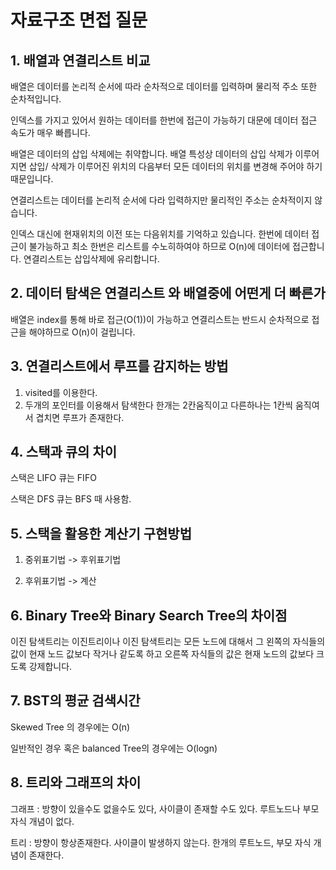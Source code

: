 # 자료구조 면접 질문

## 1. 배열과 연결리스트 비교

배열은 데이터를 논리적 순서에 따라 순차적으로 데이터를 입력하며 물리적 주소 또한 순차적입니다. 

인덱스를 가지고 있어서 원하는 데이터를 한번에 접근이 가능하기 대문에 데이터 접근 속도가 매우 빠릅니다. 

배열은 데이터의 삽입 삭제에는 취약합니다. 배열 특성상 데이터의 삽입 삭제가 이루어지면 삽입/ 삭제가 이루어진 위치의 다음부터 모든 데이터의 위치를 변경해 주어야 하기 때문입니다. 

연결리스트는 데이터를 논리적 순서에 다라 입력하지만 물리적인 주소는 순차적이지 않습니다. 

인덱스 대신에 현재위치의 이전 또는 다음위치를 기억하고 있습니다. 한번에 데이터 접근이 불가능하고 최소 한번은 리스트를 수노히하여야 하므로 O(n)에 데이터에 접근합니다. 연결리스트는 삽입삭제에 유리합니다. 

## 2. 데이터 탐색은 연결리스트 와 배열중에 어떤게 더 빠른가

배열은 index를 통해 바로 접근(O(1))이 가능하고 연결리스트는 반드시 순차적으로 접근을 해야하므로 O(n)이 걸립니다. 



## 3. 연결리스트에서 루프를 감지하는 방법

1. visited를 이용한다.
2. 두개의 포인터를 이용해서 탐색한다 한개는 2칸움직이고 다른하나는 1칸씩 움직여서 겹치면 루프가 존재한다. 



## 4. 스택과 큐의 차이

스택은 LIFO 큐는 FIFO

스택은 DFS 큐는 BFS 때 사용함.



## 5. 스택을 활용한 계산기 구현방법

1) 중위표기법 -> 후위표기법

2) 후위표기법 -> 계산



## 6. Binary Tree와 Binary Search Tree의 차이점

이진 탐색트리는 이진트리이나 이진 탐색트리는 모든 노드에 대해서 그 왼쪽의 자식들의 값이 현재 노드 값보다 작거나 같도록 하고 오른쪽 자식들의 값은 현재 노드의 값보다 크도록 강제합니다.



## 7. BST의 평균 검색시간

Skewed Tree 의 경우에는 O(n)

일반적인 경우 혹은 balanced Tree의 경우에는 O(logn)



## 8. 트리와 그래프의 차이

그래프 : 방향이 있을수도 없을수도 있다, 사이클이 존재할 수도 있다. 루트노드나 부모 자식 개념이 없다.

트리 : 방향이 항상존재한다. 사이클이 발생하지 않는다. 한개의 루트노드, 부모 자식 개념이 존재한다.

